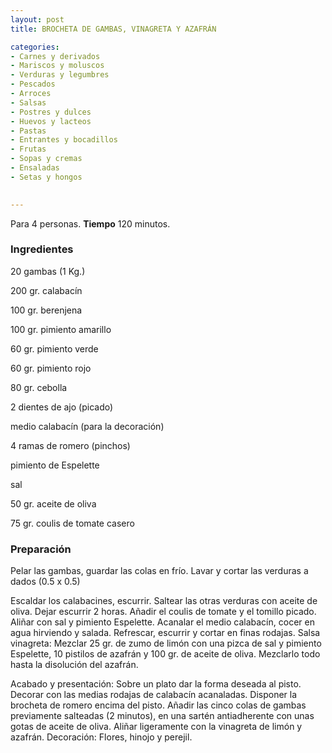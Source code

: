 ```yaml
---
layout: post
title: BROCHETA DE GAMBAS, VINAGRETA Y AZAFRÁN

categories:
- Carnes y derivados
- Mariscos y moluscos
- Verduras y legumbres
- Pescados
- Arroces
- Salsas
- Postres y dulces
- Huevos y lacteos
- Pastas
- Entrantes y bocadillos
- Frutas
- Sopas y cremas
- Ensaladas
- Setas y hongos
 

---
```

Para 4 personas.
<b>Tiempo</b> 120 minutos.

<h3>Ingredientes</h3>

20 gambas (1 Kg.)

200 gr. calabacín

100 gr. berenjena

100 gr. pimiento amarillo

60 gr. pimiento verde

60 gr. pimiento rojo

80 gr. cebolla

2 dientes de ajo (picado)

medio calabacín (para la decoración)

4 ramas de romero (pinchos)

pimiento de Espelette

sal

50 gr. aceite de oliva

75 gr. coulis de tomate casero

<h3>Preparación</h3>

Pelar las gambas, guardar las colas en frío. Lavar y cortar las verduras a dados (0.5 x 0.5)

Escaldar los calabacines, escurrir. Saltear las otras verduras con aceite de oliva. Dejar escurrir 2 horas. Añadir el coulis de tomate y el tomillo picado. Aliñar con sal y pimiento Espelette. Acanalar el medio calabacín, cocer en agua hirviendo y salada. Refrescar, escurrir y cortar en finas rodajas. Salsa vinagreta: Mezclar 25 gr. de zumo de limón con una pizca de sal y pimiento Espelette, 10 pistilos de azafrán y 100 gr. de aceite de oliva. Mezclarlo todo hasta la disolución del azafrán.

Acabado y presentación: Sobre un plato dar la forma deseada al pisto. Decorar con las medias rodajas de calabacín acanaladas. Disponer la brocheta de romero encima del pisto. Añadir las cinco colas de gambas previamente salteadas (2 minutos), en una sartén antiadherente con unas gotas de aceite de oliva. Aliñar ligeramente con la vinagreta de limón y azafrán. Decoración: Flores, hinojo y perejil.

